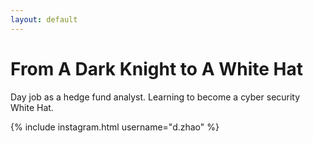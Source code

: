 ```yaml
---
layout: default
---
```


# From A Dark Knight to A White Hat

Day job as a hedge fund analyst. Learning to become a cyber security White Hat. 

{% include instagram.html username="d.zhao" %}
&nbsp;


